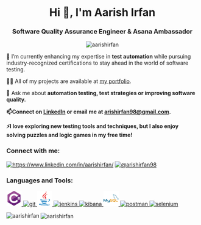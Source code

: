 <h1 align="center">Hi 👋, I'm Aarish Irfan</h1>
<h3 align="center">Software Quality Assurance Engineer & Asana Ambassador</h3>

<p align="center">
  <img src="https://komarev.com/ghpvc/?username=aarishirfan&label=Profile%20views&color=0e75b6&style=flat" alt="aarishirfan" />
</p>

<p><strong>🌱</strong> I’m currently enhancing my expertise in <strong> test automation </strong>while pursuing industry-recognized certifications to stay ahead in the world of software testing.</p>

<p><strong>👨‍💻</strong> All of my projects are available at <a href="https://aarishirfan.vercel.app/" target="_blank">my portfolio</a>.</p>

<p><strong>💬</strong> Ask me about <strong>automation testing, test strategies or improving software quality.</strong></p>

<p><strong>📫</strong><strong>Connect on <a href="https://www.linkedin.com/in/aarishirfan/" target="_blank">LinkedIn</a> or email me at <a href="mailto:arishirfan98@gmail.com">arishirfan98@gmail.com</a>.</strong></p>

<p><strong>⚡</strong><strong>I love exploring new testing tools and techniques, but I also enjoy solving puzzles and logic games in my free time!</strong></p>

<h3 align="left">Connect with me:</h3>
<p align="left">
<a href="https://www.linkedin.com/in/aarishirfan/" target="blank"><img align="center" src="https://raw.githubusercontent.com/rahuldkjain/github-profile-readme-generator/master/src/images/icons/Social/linked-in-alt.svg" alt="https://www.linkedin.com/in/aarishirfan/" height="30" width="40" /></a>
<a href="https://medium.com/@arishirfan98" target="blank"><img align="center" src="https://raw.githubusercontent.com/rahuldkjain/github-profile-readme-generator/master/src/images/icons/Social/medium.svg" alt="@arishirfan98" height="30" width="40" /></a>
</p>

<h3 align="left">Languages and Tools:</h3>
<p align="left"> <a href="https://www.w3schools.com/cs/" target="_blank" rel="noreferrer"> <img src="https://raw.githubusercontent.com/devicons/devicon/master/icons/csharp/csharp-original.svg" alt="csharp" width="40" height="40"/> </a> <a href="https://git-scm.com/" target="_blank" rel="noreferrer"> <img src="https://www.vectorlogo.zone/logos/git-scm/git-scm-icon.svg" alt="git" width="40" height="40"/> </a> <a href="https://www.java.com" target="_blank" rel="noreferrer"> <img src="https://raw.githubusercontent.com/devicons/devicon/master/icons/java/java-original.svg" alt="java" width="40" height="40"/> </a> <a href="https://www.jenkins.io" target="_blank" rel="noreferrer"> <img src="https://www.vectorlogo.zone/logos/jenkins/jenkins-icon.svg" alt="jenkins" width="40" height="40"/> </a> <a href="https://www.elastic.co/kibana" target="_blank" rel="noreferrer"> <img src="https://www.vectorlogo.zone/logos/elasticco_kibana/elasticco_kibana-icon.svg" alt="kibana" width="40" height="40"/> </a> <a href="https://www.mysql.com/" target="_blank" rel="noreferrer"> <img src="https://raw.githubusercontent.com/devicons/devicon/master/icons/mysql/mysql-original-wordmark.svg" alt="mysql" width="40" height="40"/> </a> <a href="https://postman.com" target="_blank" rel="noreferrer"> <img src="https://www.vectorlogo.zone/logos/getpostman/getpostman-icon.svg" alt="postman" width="40" height="40"/> </a> <a href="https://www.selenium.dev" target="_blank" rel="noreferrer"> <img src="https://raw.githubusercontent.com/detain/svg-logos/780f25886640cef088af994181646db2f6b1a3f8/svg/selenium-logo.svg" alt="selenium" width="40" height="40"/> </a> </p>


<p><img align="left" src="https://github-readme-stats.vercel.app/api/top-langs?username=aarishirfan&show_icons=true&locale=en&layout=compact" alt="aarishirfan" /></p>

<p>&nbsp;<img align="center" src="https://github-readme-stats.vercel.app/api?username=aarishirfan&show_icons=true&locale=en" alt="aarishirfan" /></p>

